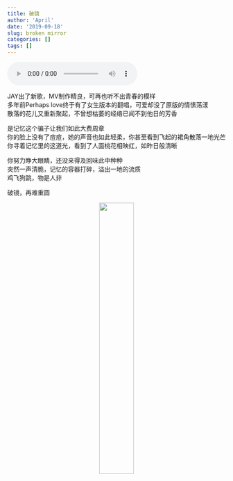 ```yaml
---
title: 破镜
author: 'April'
date: '2019-09-18'
slug: broken mirror
categories: []
tags: []
---
```


<audio controls="controls">
	<source src="http://music.163.com/song/media/outer/url?id=1334473377.mp3" type="audio/mpeg" />
	Your browser does not support the audio element.
</audio>

JAY出了新歌，MV制作精良，可再也听不出青春的模样</br>
多年前Perhaps love终于有了女生版本的翻唱，可爱却没了原版的情愫荡漾</br>
散落的花儿又重新聚起，不曾想枯萎的经络已闻不到他日的芳香

是记忆这个骗子让我们如此大费周章</br>
你的脸上没有了痘痘，她的声音也如此轻柔，你甚至看到飞起的裙角散落一地光芒</br>
你寻着记忆里的这道光，看到了人面桃花相映红，如昨日般清晰

你努力睁大眼睛，还没来得及回味此中种种</br>
突然一声清脆，记忆的容器打碎，溢出一地的流质</br>
鸡飞狗跳，物是人非

破镜，再难重圆

<div align="center"><img src="/figure/2019-09-18/fig1.jpg" width="40%" \></div>
